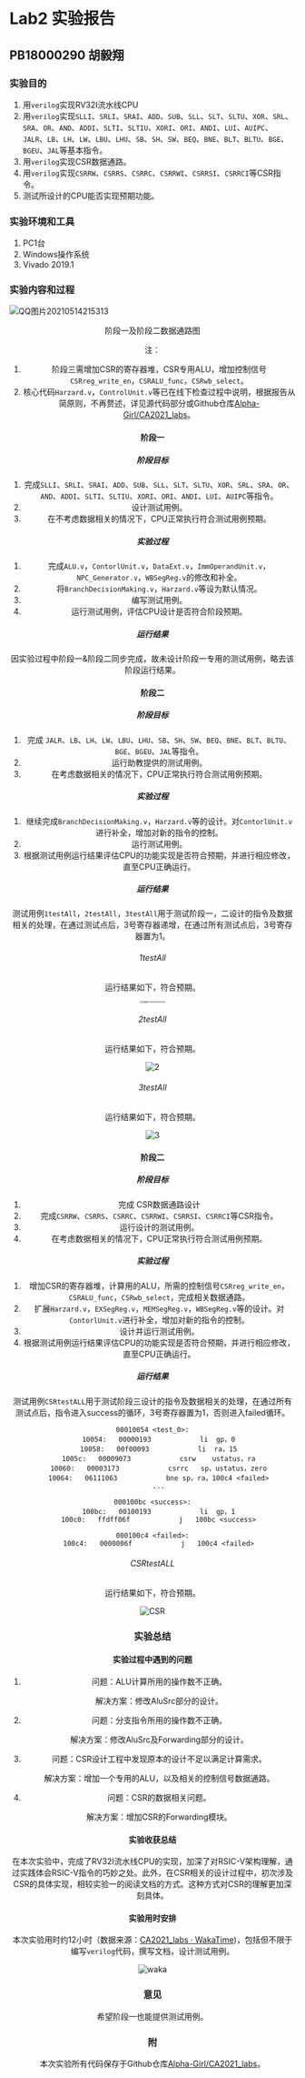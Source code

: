 # Lab2 实验报告

## PB18000290 胡毅翔

### 实验目的

1. 用`verilog`实现RV32I流水线CPU
2. 用`verilog`实现`SLLI`、`SRLI`、`SRAI`、`ADD`、`SUB`、`SLL`、`SLT`、`SLTU`、`XOR`、`SRL`、`SRA`、`OR`、`AND`、`ADDI`、`SLTI`、`SLTIU`、`XORI`、`ORI`、`ANDI`、`LUI`、`AUIPC`、`JALR`、`LB`、`LH`、`LW`、`LBU`、`LHU`、`SB`、`SH`、`SW`、`BEQ`、`BNE`、`BLT`、`BLTU`、`BGE`、`BGEU`、`JAL`等基本指令。
3. 用`verilog`实现CSR数据通路。
4. 用`verilog`实现`CSRRW`、`CSRRS`、`CSRRC`、`CSRRWI`、`CSRRSI`、`CSRRCI`等CSR指令。
5. 测试所设计的CPU能否实现预期功能。

### 实验环境和工具

1. PC1台
2. Windows操作系统
3. Vivado 2019.1

### 实验内容和过程

![QQ图片20210514215313](D:\USTC\CA2021_labs\lab2\report\doc\QQ图片20210514215313.png)

<center>阶段一及阶段二数据通路图

注：

1. 阶段三需增加CSR的寄存器堆，CSR专用ALU，增加控制信号`CSRreg_write_en`，`CSRALU_func`，`CSRwb_select`。
2. 核心代码`Harzard.v`，`ControlUnit.v`等已在线下检查过程中说明，根据报告从简原则，不再赘述，详见源代码部分或Github仓库[Alpha-Girl/CA2021_labs](https://github.com/Alpha-Girl/CA2021_labs)。

#### 阶段一

##### 阶段目标

1. 完成`SLLI`、`SRLI`、`SRAI`、`ADD`、`SUB`、`SLL`、`SLT`、`SLTU`、`XOR`、`SRL`、`SRA`、`OR`、`AND`、`ADDI`、`SLTI`、`SLTIU`、`XORI`、`ORI`、`ANDI`、`LUI`、`AUIPC`等指令。
2. 设计测试用例。
3. 在不考虑数据相关的情况下，CPU正常执行符合测试用例预期。

##### 实验过程

1. 完成`ALU.v`，`ContorlUnit.v`，`DataExt.v`，`ImmOperandUnit.v`，`NPC_Generator.v`，`WBSegReg.v`的修改和补全。
2. 将`BranchDecisionMaking.v`，`Harzard.v`等设为默认情况。
3. 编写测试用例。
4. 运行测试用例，评估CPU设计是否符合阶段预期。

##### 运行结果

因实验过程中阶段一&阶段二同步完成，故未设计阶段一专用的测试用例，略去该阶段运行结果。

#### 阶段二

##### 阶段目标

1. 完成 `JALR`、`LB`、`LH`、`LW`、`LBU`、`LHU`、`SB`、`SH`、`SW`、`BEQ`、`BNE`、`BLT`、`BLTU`、`BGE`、`BGEU`、`JAL`等指令。
2. 运行助教提供的测试用例。
3. 在考虑数据相关的情况下，CPU正常执行符合测试用例预期。

##### 实验过程

1. 继续完成`BranchDecisionMaking.v`，`Harzard.v`等的设计。对`ContorlUnit.v`进行补全，增加对新的指令的控制。
2. 运行测试用例。
3. 根据测试用例运行结果评估CPU的功能实现是否符合预期，并进行相应修改，直至CPU正确运行。

##### 运行结果

测试用例`1testAll`，`2testAll`，`3testAll`用于测试阶段一，二设计的指令及数据相关的处理，在通过测试点后，3号寄存器递增，在通过所有测试点后，3号寄存器置为1。

###### 1testAll

运行结果如下，符合预期。

<img src="D:\USTC\CA2021_labs\lab2\report\doc\QQ图片20210514103759.png" alt="QQ图片20210514103759" style="zoom:25%;" />

###### 2testAll

运行结果如下，符合预期。

![2](D:\USTC\CA2021_labs\lab2\report\doc\2.png)

###### 3testAll

运行结果如下，符合预期。

![3](D:\USTC\CA2021_labs\lab2\report\doc\3.png)

#### 阶段二

##### 阶段目标

1. 完成 CSR数据通路设计
2. 完成`CSRRW`、`CSRRS`、`CSRRC`、`CSRRWI`、`CSRRSI`、`CSRRCI`等CSR指令。
3. 运行设计的测试用例。
4. 在考虑数据相关的情况下，CPU正常执行符合测试用例预期。

##### 实验过程

1. 增加CSR的寄存器堆，计算用的ALU，所需的控制信号`CSRreg_write_en`，`CSRALU_func`，`CSRwb_select`，完成相关数据通路。
2. 扩展`Harzard.v`，`EXSegReg.v`，`MEMSegReg.v`，`WBSegReg.v`等的设计。对`ContorlUnit.v`进行补全，增加对新的指令的控制。
3. 设计并运行测试用例。
4. 根据测试用例运行结果评估CPU的功能实现是否符合预期，并进行相应修改，直至CPU正确运行。

##### 运行结果

测试用例`CSRtestALL`用于测试阶段三设计的指令及数据相关的处理，在通过所有测试点后，指令进入success的循环，3号寄存器置为1，否则进入failed循环。

```assembly
00010054 <test_0>:
   10054:	00000193          	li	gp，0
   10058:	00f00093          	li	ra，15
   1005c:	00009073          	csrw	ustatus，ra
   10060:	00003173          	csrrc	sp，ustatus，zero
   10064:	06111063          	bne	sp，ra，100c4 <failed>
   ...
   
000100bc <success>:
   100bc:	00100193          	li	gp，1
   100c0:	ffdff06f          	j	100bc <success>

000100c4 <failed>:
   100c4:	0000006f          	j	100c4 <failed>
```

###### CSRtestALL

运行结果如下，符合预期。

![CSR](D:\USTC\CA2021_labs\lab2\report\doc\CSR.png)

### 实验总结

#### 实验过程中遇到的问题

1. 问题：ALU计算所用的操作数不正确。

   解决方案：修改AluSrc部分的设计。

2. 问题：分支指令所用的操作数不正确。

   解决方案：修改AluSrc及Forwarding部分的设计。

3. 问题：CSR设计工程中发现原本的设计不足以满足计算需求。

   解决方案：增加一个专用的ALU，以及相关的控制信号数据通路。

4. 问题：CSR的数据相关问题。

   解决方案：增加CSR的Forwarding模块。

#### 实验收获总结

在本次实验中，完成了RV32I流水线CPU的实现，加深了对RSIC-V架构理解，通过实践体会RSIC-V指令的巧妙之处。此外，在CSR相关的设计过程中，初次涉及CSR的具体实现，相较实验一的阅读文档的方式。这种方式对CSR的理解更加深刻具体。

#### 实验用时安排

本次实验用时约12小时（数据来源：[CA2021_labs · WakaTime](https://wakatime.com/projects/CA2021_labs?start=2021-05-01&end=2021-05-14))，包括但不限于编写`verilog`代码，撰写文档，设计测试用例。

![waka](D:\USTC\CA2021_labs\lab2\report\doc\waka.png)

### 意见

希望阶段一也能提供测试用例。

### 附

本次实验所有代码保存于Github仓库[Alpha-Girl/CA2021_labs](https://github.com/Alpha-Girl/CA2021_labs)。



